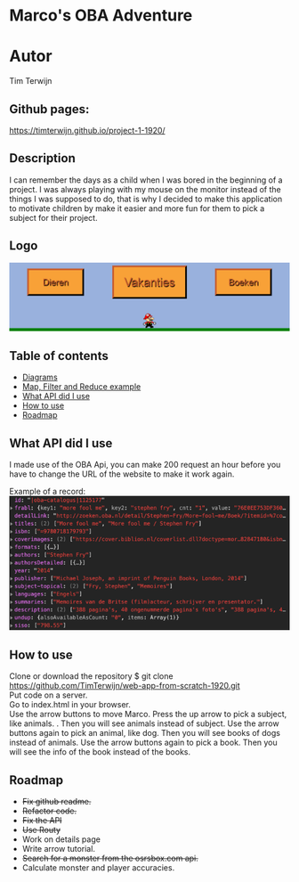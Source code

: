 # Marco's OBA Adventure

# Autor
Tim Terwijn

## Github pages:
https://timterwijn.github.io/project-1-1920/

## Description
I can remember the days as a child when I was bored in the beginning of a project. I was always playing with my mouse on the monitor instead of the things I was supposed to do, that is why I decided to make this application to motivate children by make it easier and more fun for them to pick a subject for their project.

## Logo
![Logo](/static/img/logo.png)

## Table of contents
* [Diagrams](#diagrams)
* [Map, Filter and Reduce example](#map,-filter-and-reduce-example)
* [What API did I use](#what-api-did-I-use)
* [How to use](#how-to-use)
* [Roadmap](#roadmap)

<!-- What external data source is featured in your project and what are its properties 🌠 -->
## What API did I use
I made use of the OBA Api, you can make 200 request an hour before you have to change the URL of the website to make it work again.  

Example of a record:
![Logo](/static/img/API.png)

## How to use
Clone or download the repository $ git clone https://github.com/TimTerwijn/web-app-from-scratch-1920.git  
Put code on a server.  
Go to index.html in your browser.  
Use the arrow buttons to move Marco. 
Press the up arrow to pick a subject, like animals. . 
Then you will see animals instead of subject.
Use the arrow buttons again to pick an animal, like dog.
Then you will see books of dogs instead of animals.
Use the arrow buttons again to pick a book.
Then you will see the info of the book instead of the books.

## Roadmap
* ~~Fix github readme.~~  
* ~~Refactor code.~~  
* ~~Fix the API~~  
* ~~Use Routy~~
* Work on details page  
* Write arrow tutorial. 
* ~~Search for a monster from the osrsbox.com api.~~
* Calculate monster and player accuracies.
